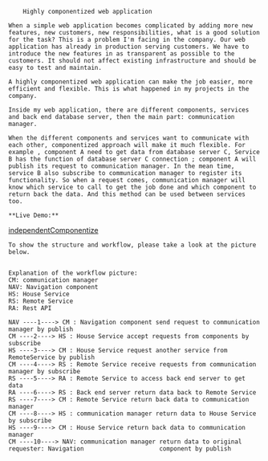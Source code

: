		Highly componentized web application

	When a simple web application becomes complicated by adding more new features, new customers, new responsibilities, what is a good solution for the task? This is a problem I'm facing in the company. Our web application has already in production serving customers. We have to introduce the new features in as transparent as possible to the customers. It should not affect existing infrastructure and should be easy to test and maintain. 
  
	A highly componentized web application can make the job easier, more efficient and flexible. This is what happened in my projects in the company. 

	Inside my web application, there are different components, services and back end database server, then the main part: communication manager. 
	
	When the different components and services want to communicate with each other, componentized approach will make it much flexible. For example , component A need to get data from database server C, Service B has the function of database server C connection ; component A will publish its request to communication manager. In the mean time, service B also subscribe to communication manager to register its functionality. So when a request comes, communication manager will know which service to call to get the job done and which component to return back the data. And this method can be used between services too. 
	
	**Live Demo:**

<a href="https://leileili.github.io/independentComponentlize/app">independentComponentize</a>

	To show the structure and workflow, please take a look at the picture below.


	Explanation of the workflow picture:
	CM: communication manager
	NAV: Navigation component
	HS: House Service
	RS: Remote Service
	RA: Rest API
	
	NAV ----1----> CM : Navigation component send request to communication manager by publish
	CM ----2----> HS : House Service accept requests from components by subscribe
	HS ----3----> CM : House Service request another service from RemoteService by publish
	CM ----4----> RS : Remote Service receive requests from communication manager by subscribe
	RS ----5----> RA : Remote Service to access back end server to get data 
	RA ----6----> RS : Back end server return data back to Remote Service
	RS ----7----> CM : Remote Service return back data to communication manager
	CM ----8----> HS : communication manager return data to House Service by subscribe
	HS ----9----> CM : House Service return back data to communication manager
	CM ----10----> NAV: communication manager return data to original requester: Navigation 					component by publish




